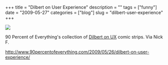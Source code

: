 +++
title = "Dilbert on User Experience"
description = ""
tags = ["funny"]
date = "2009-05-27"
categories = ["blog"]
slug = "dilbert-user-experience"
+++



  <div class="notebook-screenshot"><a href="http://www.90percentofeverything.com/2009/05/26/dilbert-on-user-experience/"><img src="http://media.konigi.com/bluga/wt4a1d6cc55f187.jpg"/></a></div><p>90 Percent of Everything's collection of <a href="http://www.90percentofeverything.com/2009/05/26/dilbert-on-user-experience/">Dilbert on UX</a> comic strips. Via Nick F.</p>
    
  <a href="http://www.90percentofeverything.com/2009/05/26/dilbert-on-user-experience/">http://www.90percentofeverything.com/2009/05/26/dilbert-on-user-experience/</a>
